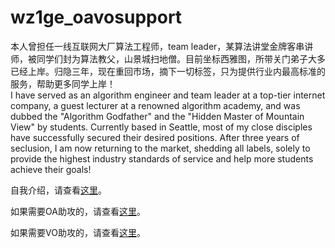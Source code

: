 # wz1ge_oavosupport
本人曾担任一线互联网大厂算法工程师，team leader，某算法讲堂金牌客串讲师，被同学们封为算法教父，山景城扫地僧。目前坐标西雅图，所带关门弟子大多已经上岸。归隐三年，现在重回市场，摘下一切标签，只为提供行业内最高标准的服务，帮助更多同学上岸！  
I have served as an algorithm engineer and team leader at a top-tier internet company, a guest lecturer at a renowned algorithm academy, and was dubbed the "Algorithm Godfather" and the "Hidden Master of Mountain View" by students. Currently based in Seattle, most of my close disciples have successfully secured their desired positions. After three years of seclusion, I am now returning to the market, shedding all labels, solely to provide the highest industry standards of service and help more students achieve their goals!

自我介绍，请查看[这里](https://github.com/Jaywxy/wz1ge_oavosupport/blob/main/Introduce%20_myself.md)。

如果需要OA助攻的，请查看[这里](https://github.com/Jaywxy/wz1ge_oavosupport/blob/main/OA_Support.md)。

如果需要VO助攻的，请查看[这里](https://github.com/Jaywxy/wz1ge_oavosupport/blob/main/VO_Support.md)。

